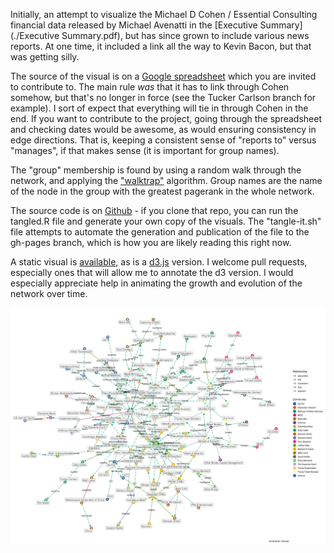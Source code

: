 Initially, an attempt to visualize the Michael D Cohen / Essential Consulting financial data released by Michael Avenatti in the [Executive Summary](./Executive Summary.pdf), but has since grown to include various news reports. At one time, it included a link all the way to Kevin Bacon, but that was getting silly.

The source of the visual is on a [Google spreadsheet](https://docs.google.com/spreadsheets/d/119L80r1ZVgBgN0qDI-ovMb6s40iVFg3TWW15uqsxfBk/edit?usp=sharing) which you are invited to contribute to. The main rule _was_ that it has to link through Cohen somehow, but that's no longer in force (see the Tucker Carlson branch for example). I sort of expect that everything will tie in through Cohen in the end. If you want to contribute to the project, going through the spreadsheet and checking dates would be awesome, as would ensuring consistency in edge directions. That is, keeping a consistent sense of "reports to" versus "manages", if that makes sense (it is important for group names).

The "group" membership is found by using a random walk through the network, and applying the ["walktrap"](https://arxiv.org/abs/physics/0512106) algorithm. Group names are the name of the node in the group with the greatest pagerank in the whole network.

The source code is on [Github](https://github.com/schnee/tangled) - if you clone that repo, you can run the tangled.R file and generate your own copy of the visuals. The "tangle-it.sh" file attempts to automate the generation and publication of the file to the gh-pages branch, which is how you are likely reading this right now.

A static visual is [available](./tangled.png), as is a [d3.js](./tangled-d3.html) version. I welcome pull requests, especially ones that will allow me to annotate the d3 version. I would especially appreciate help in animating the growth and evolution of the network over time.

[![A tangled web](./tangled.png)](./tangled.png)